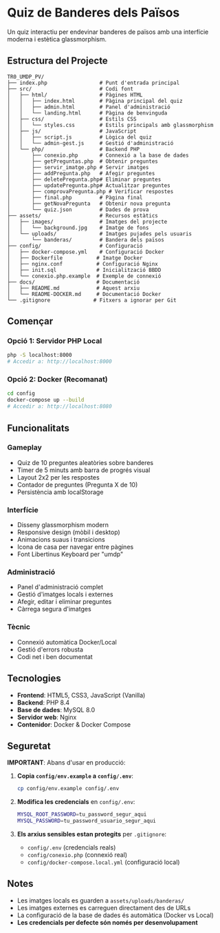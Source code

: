 # Quiz de Banderes dels Països

Un quiz interactiu per endevinar banderes de països amb una interfície moderna i estètica glassmorphism.

## Estructura del Projecte

```
TR0_UMDP_PV/
├── index.php                 # Punt d'entrada principal
├── src/                      # Codi font
│   ├── html/                 # Pàgines HTML
│   │   ├── index.html        # Pàgina principal del quiz
│   │   ├── admin.html        # Panel d'administració
│   │   └── landing.html      # Pàgina de benvinguda
│   ├── css/                  # Estils CSS
│   │   └── styles.css        # Estils principals amb glassmorphism
│   ├── js/                   # JavaScript
│   │   ├── script.js         # Lògica del quiz
│   │   └── admin-gest.js     # Gestió d'administració
│   └── php/                  # Backend PHP
│       ├── conexio.php       # Connexió a la base de dades
│       ├── getPreguntas.php  # Obtenir preguntes
│       ├── servir_imatge.php # Servir imatges
│       ├── addPregunta.php   # Afegir preguntes
│       ├── deletePregunta.php# Eliminar preguntes
│       ├── updatePregunta.php# Actualitzar preguntes
│       ├── comprovaPregunta.php # Verificar respostes
│       ├── final.php         # Pàgina final
│       ├── getNovaPregunta   # Obtenir nova pregunta
│       └── quiz.json         # Dades de prova
├── assets/                   # Recursos estàtics
│   ├── images/               # Imatges del projecte
│   │   └── background.jpg    # Imatge de fons
│   └── uploads/              # Imatges pujades pels usuaris
│       └── banderas/         # Bandera dels països
├── config/                   # Configuració
│   ├── docker-compose.yml    # Configuració Docker
│   ├── Dockerfile           # Imatge Docker
│   ├── nginx.conf           # Configuració Nginx
│   ├── init.sql             # Inicialització BBDD
│   └── conexio.php.example  # Exemple de connexió
├── docs/                    # Documentació
│   ├── README.md            # Aquest arxiu
│   └── README-DOCKER.md     # Documentació Docker
└── .gitignore              # Fitxers a ignorar per Git
```

## Començar

### Opció 1: Servidor PHP Local
```bash
php -S localhost:8000
# Accedir a: http://localhost:8000
```

### Opció 2: Docker (Recomanat)
```bash
cd config
docker-compose up --build
# Accedir a: http://localhost:8080
```

## Funcionalitats

### Gameplay
- Quiz de 10 preguntes aleatòries sobre banderes
- Timer de 5 minuts amb barra de progrés visual
- Layout 2x2 per les respostes
- Contador de preguntes (Pregunta X de 10)
- Persistència amb localStorage

### Interfície
- Disseny glassmorphism modern
- Responsive design (mòbil i desktop)
- Animacions suaus i transicions
- Icona de casa per navegar entre pàgines
- Font Libertinus Keyboard per "umdp"

### Administració
- Panel d'administració complet
- Gestió d'imatges locals i externes
- Afegir, editar i eliminar preguntes
- Càrrega segura d'imatges

### Tècnic
- Connexió automàtica Docker/Local
- Gestió d'errors robusta
- Codi net i ben documentat

## Tecnologies

- **Frontend**: HTML5, CSS3, JavaScript (Vanilla)
- **Backend**: PHP 8.4
- **Base de dades**: MySQL 8.0
- **Servidor web**: Nginx
- **Contenidor**: Docker & Docker Compose

## Seguretat

**IMPORTANT**: Abans d'usar en producció:

1. **Copia `config/env.example` a `config/.env`**:
   ```bash
   cp config/env.example config/.env
   ```

2. **Modifica les credencials** en `config/.env`:
   ```bash
   MYSQL_ROOT_PASSWORD=tu_password_segur_aqui
   MYSQL_PASSWORD=tu_password_usuario_segur_aqui
   ```

3. **Els arxius sensibles estan protegits** per `.gitignore`:
   - `config/.env` (credencials reals)
   - `config/conexio.php` (connexió real)
   - `config/docker-compose.local.yml` (configuració local)

## Notes

- Les imatges locals es guarden a `assets/uploads/banderas/`
- Les imatges externes es carreguen directament des de URLs
- La configuració de la base de dades és automàtica (Docker vs Local)
- **Les credencials per defecte són només per desenvolupament**
